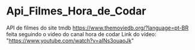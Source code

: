 # Api_Filmes_Hora_de_Codar
API de filmes do site tmdb https://www.themoviedb.org/?language=pt-BR
feita seguindo o video do canal hora de codar
Link do vídeo: "https://www.youtube.com/watch?v=aINs3ouaoJk"



